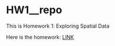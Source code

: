# HW1__repo
This is Homework 1: Exploring Spatial Data


Here is the homework: [LINK](https://jaredjimenezjenkins.github.io/HW1__repo/)
